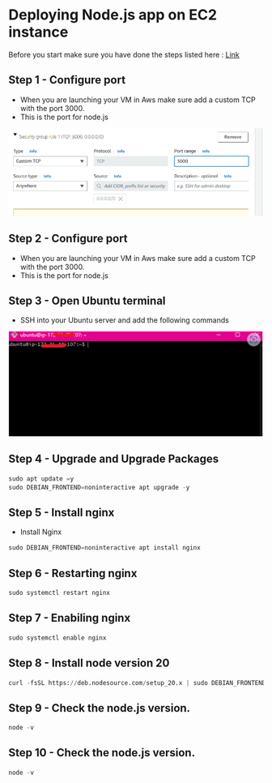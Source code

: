 # Deploying Node.js app on EC2 instance

Before you start make sure you have done the steps listed here : [Link](https://github.com/joeodx/Tech_258_cloud/tree/master/Deploying_Vm_cloud)

## Step 1 - Configure port

* When you are launching your VM in Aws make sure add a custom TCP with the port 3000.
* This is the port for node.js 

![55.jpg](..%2Fpictures%2F55.jpg)

## Step 2 - Configure port

* When you are launching your VM in Aws make sure add a custom TCP with the port 3000.
* This is the port for node.js


## Step 3 - Open Ubuntu terminal 

* SSH into your Ubuntu server and add the following commands

![33.jpg](..%2Fpictures%2F33.jpg)

## Step 4 - Upgrade and Upgrade Packages

```python
sudo apt update =y
sudo DEBIAN_FRONTEND=noninteractive apt upgrade -y
```
## Step 5 - Install nginx

* Install Nginx 

```python
sudo DEBIAN_FRONTEND=noninteractive apt install nginx 
```

## Step 6 - Restarting nginx

```python
sudo systemctl restart nginx
```

## Step 7 - Enabiling nginx

```python
sudo systemctl enable nginx
```

## Step 8 - Install node version 20

```python
curl -fsSL https://deb.nodesource.com/setup_20.x | sudo DEBIAN_FRONTEND=noninteractive -E bash - &&\ sudo DEBIAN_FRONTEND=noninteractive apt-get install -y nodejs
```

## Step 9 - Check the node.js version.

```python
node -v
```

## Step 10 - Check the node.js version.

```python
node -v
```



